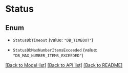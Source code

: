 # Status

## Enum


* `StatusDbTimeout` (value: `"DB_TIMEOUT"`)

* `StatusDbMaxNumberItemsExceeded` (value: `"DB_MAX_NUMBER_ITEMS_EXCEEDED"`)


[[Back to Model list]](../README.md#documentation-for-models) [[Back to API list]](../README.md#documentation-for-api-endpoints) [[Back to README]](../README.md)



